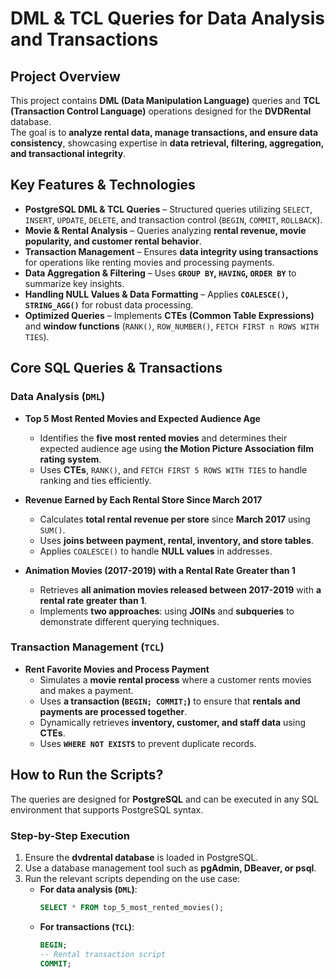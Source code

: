 # DML & TCL Queries for Data Analysis and Transactions  

## **Project Overview**  
This project contains **DML (Data Manipulation Language)** queries and **TCL (Transaction Control Language)** operations designed for the **DVDRental** database.  
The goal is to **analyze rental data, manage transactions, and ensure data consistency**, showcasing expertise in **data retrieval, filtering, aggregation, and transactional integrity**.  

## **Key Features & Technologies**  

- **PostgreSQL DML & TCL Queries** – Structured queries utilizing `SELECT`, `INSERT`, `UPDATE`, `DELETE`, and transaction control (`BEGIN`, `COMMIT`, `ROLLBACK`).  
- **Movie & Rental Analysis** – Queries analyzing **rental revenue, movie popularity, and customer rental behavior**.  
- **Transaction Management** – Ensures **data integrity using transactions** for operations like renting movies and processing payments.  
- **Data Aggregation & Filtering** – Uses **`GROUP BY`, `HAVING`, `ORDER BY`** to summarize key insights.  
- **Handling NULL Values & Data Formatting** – Applies **`COALESCE()`, `STRING_AGG()`** for robust data processing.  
- **Optimized Queries** – Implements **CTEs (Common Table Expressions)** and **window functions** (`RANK()`, `ROW_NUMBER()`, `FETCH FIRST n ROWS WITH TIES`).  

## **Core SQL Queries & Transactions**  

### **Data Analysis (`DML`)**
- **Top 5 Most Rented Movies and Expected Audience Age**  
  - Identifies the **five most rented movies** and determines their expected audience age using **the Motion Picture Association film rating system**.  
  - Uses **CTEs**, `RANK()`, and `FETCH FIRST 5 ROWS WITH TIES` to handle ranking and ties efficiently.  

- **Revenue Earned by Each Rental Store Since March 2017**  
  - Calculates **total rental revenue per store** since **March 2017** using `SUM()`.  
  - Uses **joins between payment, rental, inventory, and store tables**.  
  - Applies `COALESCE()` to handle **NULL values** in addresses.  

- **Animation Movies (2017-2019) with a Rental Rate Greater than 1**  
  - Retrieves **all animation movies released between 2017-2019** with **a rental rate greater than 1**.  
  - Implements **two approaches**: using **JOINs** and **subqueries** to demonstrate different querying techniques.  

### **Transaction Management (`TCL`)**
- **Rent Favorite Movies and Process Payment**  
  - Simulates a **movie rental process** where a customer rents movies and makes a payment.  
  - Uses **a transaction (`BEGIN; COMMIT;`)** to ensure that **rentals and payments are processed together**.  
  - Dynamically retrieves **inventory, customer, and staff data** using **CTEs**.  
  - Uses **`WHERE NOT EXISTS`** to prevent duplicate records.  

## **How to Run the Scripts?**  

The queries are designed for **PostgreSQL** and can be executed in any SQL environment that supports PostgreSQL syntax.  

### **Step-by-Step Execution**
1. Ensure the **dvdrental database** is loaded in PostgreSQL.  
2. Use a database management tool such as **pgAdmin, DBeaver, or psql**.  
3. Run the relevant scripts depending on the use case:  
   - **For data analysis (`DML`)**:  
     ```sql
     SELECT * FROM top_5_most_rented_movies();
     ```
   - **For transactions (`TCL`)**:  
     ```sql
     BEGIN;
     -- Rental transaction script
     COMMIT;
     ```  
